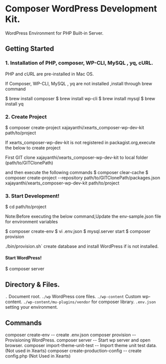 # Composer WordPress Development Kit.

WordPress Environment for PHP Built-in Server.

## Getting Started

### 1. Installation of PHP, composer, WP-CLI, MySQL , yq, cURL.


PHP and cURL are pre-installed in Mac OS. 

If  Composer, WP-CLI, MySQL , yq are not installed ,install through brew command

$ brew install composer 
$ brew install wp-cli 
$ brew install mysql 
$ brew install yq 



### 2. Create Project


$ composer create-project xajayanthi/xearts_composer-wp-dev-kit path/to/project

If xearts_composer-wp-dev-kit is not registered in  packagist.org,execute the below to create project 

First GIT clone xajayanthi/xearts_composer-wp-dev-kit to local folder (path/to/GITClonePath)

and then execute the following commands
$ composer clear-cache 
$ composer create-project  --repository path/to/GITClonePath/packages.json  xajayanthi/xearts_composer-wp-dev-kit path/to/project


### 3. Start Development!

$ cd path/to/project

Note:Before executing the below command,Update the env-sample.json file for environment variables

$ composer create-env
$ vi .env.json
$ mysql.server start
$ composer provision



./bin/provision.sh` create database and install WordPress if is not installed.

#### Start WordPress!

$ composer server



## Directory & Files.

`.` Document root.
`./wp` WordPress core files.
`./wp-content` Custom wp-content.
`./wp-content/mu-plugins/vendor` for composer library.
`.env.json` setting your environment.

## Commands

composer create-env --  create .env.json
composer provision -- Provisioning WordPress.
composer server -- Start wp server and open browser.
composer import-theme-unit-test -- Import theme unit test data. (Not used in Xearts)
composer create-production-config -- create config.php (Not Used in Xearts)


